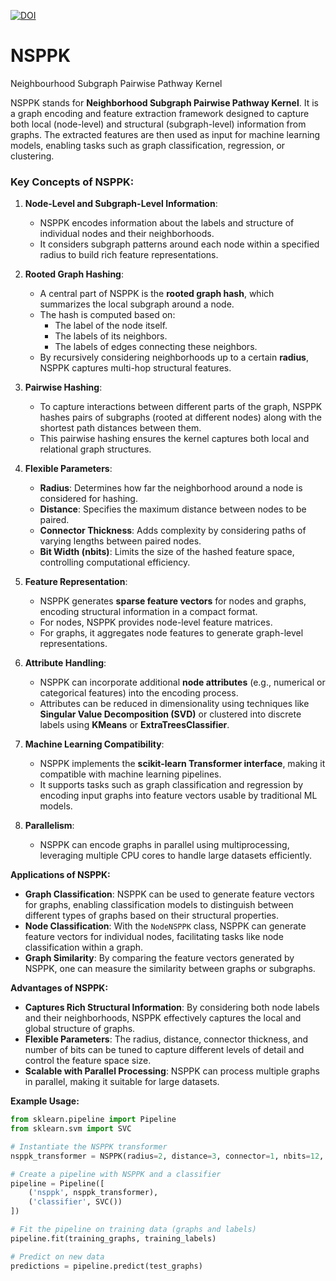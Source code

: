 [![DOI](https://zenodo.org/badge/897433892.svg)](https://doi.org/10.5281/zenodo.14261713)

# NSPPK
Neighbourhood Subgraph Pairwise Pathway Kernel 

NSPPK stands for **Neighborhood Subgraph Pairwise Pathway Kernel**. It is a graph encoding and feature extraction framework designed to capture both local (node-level) and structural (subgraph-level) information from graphs. The extracted features are then used as input for machine learning models, enabling tasks such as graph classification, regression, or clustering.

### Key Concepts of NSPPK:

1. **Node-Level and Subgraph-Level Information**:
   - NSPPK encodes information about the labels and structure of individual nodes and their neighborhoods.
   - It considers subgraph patterns around each node within a specified radius to build rich feature representations.

2. **Rooted Graph Hashing**:
   - A central part of NSPPK is the **rooted graph hash**, which summarizes the local subgraph around a node.
   - The hash is computed based on:
     - The label of the node itself.
     - The labels of its neighbors.
     - The labels of edges connecting these neighbors.
   - By recursively considering neighborhoods up to a certain **radius**, NSPPK captures multi-hop structural features.

3. **Pairwise Hashing**:
   - To capture interactions between different parts of the graph, NSPPK hashes pairs of subgraphs (rooted at different nodes) along with the shortest path distances between them.
   - This pairwise hashing ensures the kernel captures both local and relational graph structures.

4. **Flexible Parameters**:
   - **Radius**: Determines how far the neighborhood around a node is considered for hashing.
   - **Distance**: Specifies the maximum distance between nodes to be paired.
   - **Connector Thickness**: Adds complexity by considering paths of varying lengths between paired nodes.
   - **Bit Width (nbits)**: Limits the size of the hashed feature space, controlling computational efficiency.

5. **Feature Representation**:
   - NSPPK generates **sparse feature vectors** for nodes and graphs, encoding structural information in a compact format.
   - For nodes, NSPPK provides node-level feature matrices.
   - For graphs, it aggregates node features to generate graph-level representations.

6. **Attribute Handling**:
   - NSPPK can incorporate additional **node attributes** (e.g., numerical or categorical features) into the encoding process.
   - Attributes can be reduced in dimensionality using techniques like **Singular Value Decomposition (SVD)** or clustered into discrete labels using **KMeans** or **ExtraTreesClassifier**.

7. **Machine Learning Compatibility**:
   - NSPPK implements the **scikit-learn Transformer interface**, making it compatible with machine learning pipelines.
   - It supports tasks such as graph classification and regression by encoding input graphs into feature vectors usable by traditional ML models.

8. **Parallelism**:
   - NSPPK can encode graphs in parallel using multiprocessing, leveraging multiple CPU cores to handle large datasets efficiently.

**Applications of NSPPK:**

- **Graph Classification**: NSPPK can be used to generate feature vectors for graphs, enabling classification models to distinguish between different types of graphs based on their structural properties.
- **Node Classification**: With the `NodeNSPPK` class, NSPPK can generate feature vectors for individual nodes, facilitating tasks like node classification within a graph.
- **Graph Similarity**: By comparing the feature vectors generated by NSPPK, one can measure the similarity between graphs or subgraphs.

**Advantages of NSPPK:**

- **Captures Rich Structural Information**: By considering both node labels and their neighborhoods, NSPPK effectively captures the local and global structure of graphs.
- **Flexible Parameters**: The radius, distance, connector thickness, and number of bits can be tuned to capture different levels of detail and control the feature space size.
- **Scalable with Parallel Processing**: NSPPK can process multiple graphs in parallel, making it suitable for large datasets.

**Example Usage:**

```python
from sklearn.pipeline import Pipeline
from sklearn.svm import SVC

# Instantiate the NSPPK transformer
nsppk_transformer = NSPPK(radius=2, distance=3, connector=1, nbits=12, dense=True, parallel=True)

# Create a pipeline with NSPPK and a classifier
pipeline = Pipeline([
    ('nsppk', nsppk_transformer),
    ('classifier', SVC())
])

# Fit the pipeline on training data (graphs and labels)
pipeline.fit(training_graphs, training_labels)

# Predict on new data
predictions = pipeline.predict(test_graphs)
```
